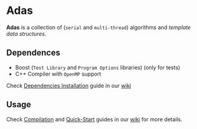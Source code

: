 # Adas
**Adas** is a collection of (`serial` and `multi-thread`) algorithms and *template data structures*.

## Dependences
* Boost (`Test Library` and `Program Options` libraries) (only for tests)
* C++ Compiler with `OpenMP` support

Check [Dependencies Installation](https://github.com/glozanoa/adas/wiki/Dependencies) guide in our [wiki](https://github.com/glozanoa/adas/wiki)

## Usage
Check [Compilation](https://github.com/glozanoa/adas/wiki/Compilation) and [Quick-Start](https://github.com/glozanoa/adas/wiki/Usage)  guides in our [wiki](https://github.com/glozanoa/algorithms/wiki) for more details.

